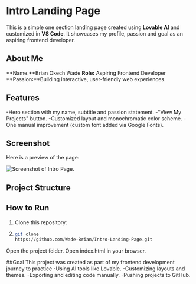 # Intro Landing Page
This is a simple one section landing page created using **Lovable AI** and customized in **VS Code**.
It showcases my profile, passion and goal as an aspiring frontend developer.

## About Me 
**Name:**Brian Okech Wade
**Role:** Aspiring Frontend Developer
**Passion:**Building interactive, user-friendly  web experiences.

## Features
-Hero section with my name, subtitle and passion statement.
-"View My Projects" button.
-Customized layout and monochromatic color scheme.
-One manual improvement (custom font  added via Google Fonts).

## Screenshot
Here is a preview of the page:

![Screenshot of Intro Page](screenshot.png).

## Project Structure
## How to Run
1. Clone this repository:
2. ```bash
   git clone
   https://github.com/Wade-Brian/Intro-Landing-Page.git
Open the project folder.
Open index.html in your browser.

##Goal
This project was created as part of my frontend development journey to practice
-Using AI tools like Lovable.
-Customizing layouts and themes.
-Exporting and editing code manually.
-Pushing projects to GitHub.
